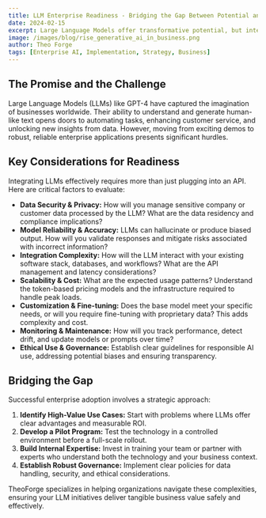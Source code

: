 ```yaml
---
title: LLM Enterprise Readiness - Bridging the Gap Between Potential and Practice
date: 2024-02-15
excerpt: Large Language Models offer transformative potential, but integrating them into enterprise workflows requires careful planning and execution.
image: /images/blog/rise_generative_ai_in_business.png
author: Theo Forge
tags: [Enterprise AI, Implementation, Strategy, Business]
---
```


## The Promise and the Challenge

Large Language Models (LLMs) like GPT-4 have captured the imagination of businesses worldwide. Their ability to understand and generate human-like text opens doors to automating tasks, enhancing customer service, and unlocking new insights from data. However, moving from exciting demos to robust, reliable enterprise applications presents significant hurdles.

## Key Considerations for Readiness

Integrating LLMs effectively requires more than just plugging into an API. Here are critical factors to evaluate:

*   **Data Security & Privacy:** How will you manage sensitive company or customer data processed by the LLM? What are the data residency and compliance implications?
*   **Model Reliability & Accuracy:** LLMs can hallucinate or produce biased output. How will you validate responses and mitigate risks associated with incorrect information?
*   **Integration Complexity:** How will the LLM interact with your existing software stack, databases, and workflows? What are the API management and latency considerations?
*   **Scalability & Cost:** What are the expected usage patterns? Understand the token-based pricing models and the infrastructure required to handle peak loads.
*   **Customization & Fine-tuning:** Does the base model meet your specific needs, or will you require fine-tuning with proprietary data? This adds complexity and cost.
*   **Monitoring & Maintenance:** How will you track performance, detect drift, and update models or prompts over time?
*   **Ethical Use & Governance:** Establish clear guidelines for responsible AI use, addressing potential biases and ensuring transparency.

## Bridging the Gap

Successful enterprise adoption involves a strategic approach:

1.  **Identify High-Value Use Cases:** Start with problems where LLMs offer clear advantages and measurable ROI.
2.  **Develop a Pilot Program:** Test the technology in a controlled environment before a full-scale rollout.
3.  **Build Internal Expertise:** Invest in training your team or partner with experts who understand both the technology and your business context.
4.  **Establish Robust Governance:** Implement clear policies for data handling, security, and ethical considerations.

TheoForge specializes in helping organizations navigate these complexities, ensuring your LLM initiatives deliver tangible business value safely and effectively.
